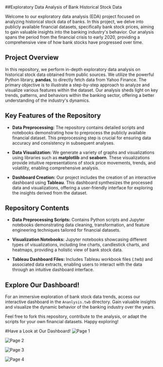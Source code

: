 ##Exploratory Data Analysis of Bank Historical Stock Data

Welcome to our exploratory data analysis (EDA) project focused on analyzing historical stock data of banks. In this project, we delve into publicly available financial datasets, specifically bank stock prices, aiming to gain valuable insights into the banking industry's behavior. Our analysis spans the period from the financial crisis to early 2020, providing a comprehensive view of how bank stocks have progressed over time.

## Project Overview

In this repository, we perform in-depth exploratory data analysis on historical stock data obtained from public sources. We utilize the powerful Python library, **pandas**, to directly fetch data from Yahoo Finance. The primary objective is to illustrate a step-by-step approach to analyze and visualize various features within the dataset. Our analysis sheds light on key trends, patterns, and behaviors within the banking sector, offering a better understanding of the industry's dynamics.

## Key Features of the Repository

- **Data Preprocessing:** The repository contains detailed scripts and notebooks demonstrating how to preprocess the publicly available financial dataset. This preprocessing step is crucial for ensuring data accuracy and consistency in subsequent analyses.

- **Data Visualization:** We generate a variety of graphs and visualizations using libraries such as **matplotlib** and **seaborn**. These visualizations provide intuitive representations of stock price movements, trends, and volatility, enabling comprehensive analysis.

- **Dashboard Creation:** Our project includes the creation of an interactive dashboard using **Tableau**. This dashboard synthesizes the processed data and visualizations, offering a user-friendly interface for exploring the insights derived from the dataset.

## Repository Contents

- **Data Preprocessing Scripts:** Contains Python scripts and Jupyter notebooks demonstrating data cleaning, transformation, and feature engineering techniques tailored for financial datasets.

- **Visualization Notebooks:** Jupyter notebooks showcasing different types of visualizations, including line charts, candlestick charts, and heatmaps, providing a holistic view of bank stock data.

- **Tableau Dashboard Files:** Includes Tableau workbook files (.twb) and associated data extracts, enabling users to interact with the data through an intuitive dashboard interface.

## Explore Our Dashboard!

For an immersive exploration of bank stock data trends, access our interactive dashboard in the `Ananlysis.twb` directory. Gain valuable insights and visualize the dynamic behavior of the banking industry over the years.

Feel free to fork this repository, contribute to the analysis, or adapt the scripts for your own financial datasets. Happy exploring!

#Have a Look at Our Dashboard!
![Page 1](https://github.com/Avineesh28/Exploratory-Data-Analysis-of-Bank-Historical-Stock-Data/assets/79737929/77b25eb1-1322-4d18-91d1-2c4585782ed8)

![Page 2](https://github.com/Avineesh28/Exploratory-Data-Analysis-of-Bank-Historical-Stock-Data/assets/79737929/3452f4f9-cc3a-482d-890e-5b3ea2e570ea)

![Page 3](https://github.com/Avineesh28/Exploratory-Data-Analysis-of-Bank-Historical-Stock-Data/assets/79737929/4b844b8d-f01b-4766-98a1-0a13a59ac5a6)

![Page 4](https://github.com/Avineesh28/Exploratory-Data-Analysis-of-Bank-Historical-Stock-Data/assets/79737929/55f60314-f618-4bc4-9c2b-f8d8144c947c)
